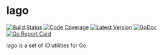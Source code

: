 # Iago

[![Build Status](http://img.shields.io/travis/com/dogmatiq/iago/master.svg)](https://travis-ci.com/dogmatiq/iago)
[![Code Coverage](https://img.shields.io/codecov/c/github/dogmatiq/iago/master.svg)](https://codecov.io/github/dogmatiq/iago)
[![Latest Version](https://img.shields.io/github/tag/dogmatiq/iago.svg?label=semver)](https://semver.org)
[![GoDoc](https://godoc.org/github.com/dogmatiq/iago?status.svg)](https://godoc.org/github.com/dogmatiq/iago)
[![Go Report Card](https://goreportcard.com/badge/github.com/dogmatiq/iago)](https://goreportcard.com/report/github.com/dogmatiq/iago)

Iago is a set of IO utilities for Go.

